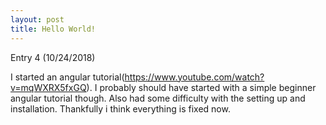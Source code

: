 ```yaml
---
layout: post
title: Hello World!
---
```


Entry 4 (10/24/2018)

I started an angular tutorial(https://www.youtube.com/watch?v=mqWXRX5fxGQ). I probably should
have started with a simple beginner angular tutorial though. Also had some difficulty with 
the setting up and installation. Thankfully i think everything is fixed now. 
